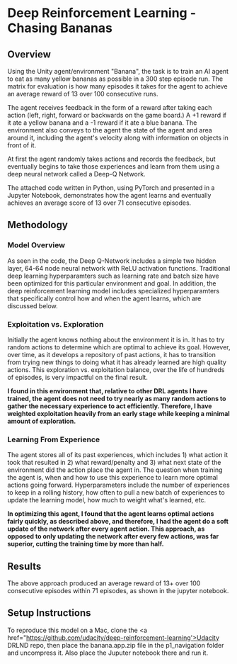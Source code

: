 # Deep Reinforcement Learning - Chasing Bananas

## Overview
Using the Unity agent/environment "Banana", the task is to train an AI agent to eat as many yellow bananas as possible in a 300 step episode run. The matrix for evaluation is how many episodes it takes for the agent to achieve an average reward of 13 over 100 consecutive runs.

The agent receives feedback in the form of a reward after taking each action (left, right, forward or backwards on the game board.) A +1 reward if it ate a yellow banana and a -1 reward if it ate a blue banana. The environment also conveys to the agent the state of the agent and area around it, including the agent's velocity along with information on objects in front of it.

At first the agent randomly takes actions and records the feedback, but eventually begins to take those experiences and learn from them using a deep neural network called a Deep-Q Network.

The attached code written in Python, using PyTorch and presented in a Jupyter Notebook, demonstrates how the agent learns and eventually achieves an average score of 13 over 71 consecutive episodes.

## Methodology

### Model Overview
As seen in the code, the Deep Q-Network includes a simple two hidden layer, 64-64 node neural network with ReLU activation functions. Traditional deep learning hyperparamters such as learning rate and batch size have been optimized for this particular environment and goal. In addition, the deep reinforcement learning model includes specialized hyperparamters that specifically control how and when the agent learns, which are discussed below.

### Exploitation vs. Exploration

Initially the agent knows nothing about the environment it is in. It has to try random actions to determine which are optimal to achieve its goal. However, over time, as it develops a repository of past actions, it has to transition from trying new things to doing what it has already learned are high quality actions. This exploration vs. exploitation balance, over the life of hundreds of episodes, is very impactful on the final result. 

<strong>I found in this environment that, relative to other DRL agents I have trained, the agent does not need to try nearly as many random actions to gather the necessary experience to act efficiently. Therefore, I have weighted exploitation heavily from an early stage while keeping a minimal amount of exploration.</strong>

### Learning From Experience

The agent stores all of its past experiences, which includes 1) what action it took that resulted in 2) what reward/penalty and 3) what next state of the environment did the action place the agent in. The question when training the agent is, when and how to use this experience to learn more optimal actions going forward. Hyperparameters include the number of experiences to keep in a rolling history, how often to pull a new batch of experiences to update the learning model, how much to weight what's learned, etc. 

<strong>In optimizing this agent, I found that the agent learns optimal actions fairly quickly, as described above, and therefore, I had the agent do a soft update of the network after every agent action. This approach, as opposed to only updating the network after every few actions, was far superior, cutting the training time by more than half.</strong>

## Results

The above approach produced an average reward of 13+ over 100 consecutive episodes within 71 episodes, as shown in the jupyter notebook.

## Setup Instructions

To reproduce this model on a Mac, clone the <a href="https://github.com/udacity/deep-reinforcement-learning'>Udacity DRLND repo</a>, then place the banana.app.zip file in the p1_navigation folder and uncompress it. Also place the Juputer notebook there and run it.
